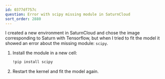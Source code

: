 ```yaml
---
id: 0377df757c
question: Error with scipy missing module in SaturnCloud
sort_order: 2880
---
```


I created a new environment in SaturnCloud and chose the image corresponding to Saturn with Tensorflow, but when I tried to fit the model it showed an error about the missing module: `scipy`.



1. Install the module in a new cell:
   
   ```bash
   !pip install scipy
   ```

2. Restart the kernel and fit the model again.